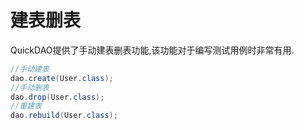 # 建表删表

QuickDAO提供了手动建表删表功能,该功能对于编写测试用例时非常有用.

```java
//手动建表
dao.create(User.class);
//手动删表
dao.drop(User.class);
//重建表
dao.rebuild(User.class);
```